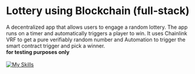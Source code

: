 # Lottery using Blockchain (full-stack)

A decentralized app that allows users to engage a random lottery.
The app runs on a timer and automatically triggers a player to win.
It uses Chainlink VRF to get a pure verifiably random number and Automation to trigger the smart contract trigger and pick a winner.
<br>
**for testing purposes only**
<br><br>
[![My Skills](https://skillicons.dev/icons?i=solidity,nodejs,nextjs,tailwindcss)](https://skillicons.dev)
